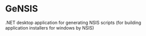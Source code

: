 # GeNSIS
.NET desktop application for generating NSIS scripts (for building application installers for windows by NSIS)
